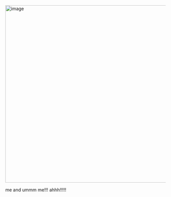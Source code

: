











<img width="761" height="556" alt="image" src="https://github.com/user-attachments/assets/3a492149-340c-41dd-8287-85415e7601a0" />


me and ummm me!!! ahhh!!!!!
